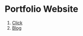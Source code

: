 # Portfolio Website 
1. <a href="https://riteshsonawane.com">Click</a> </br>
2. <a href="https://blog.riteshsonawane.com">Blog</a>
